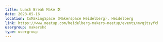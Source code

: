 ```yaml
---
title: Lunch Break Make 🛠️
date: 2023-05-16
location: CoMakingSpace (Makerspace Heidelberg), Heidelberg
link: https://www.meetup.com/heidelberg-makers-meetup/events/mvqjtsyfchbvb/
usergroup: makershd
type: usergroup
---
```

